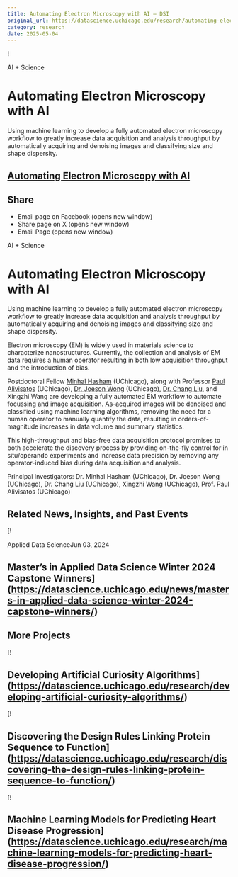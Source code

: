 ```yaml
---
title: Automating Electron Microscopy with AI – DSI
original_url: https://datascience.uchicago.edu/research/automating-electron-microscopy-with-ai
category: research
date: 2025-05-04
---
```


!

AI + Science

# Automating Electron Microscopy with AI

Using machine learning to develop a fully automated electron microscopy workflow to greatly increase data acquisition and analysis throughput by automatically acquiring and denoising images and classifying size and shape dispersity.

## [Automating Electron Microscopy with AI](https://datascience.uchicago.edu/research/automating-electron-microscopy-with-ai/)

## Share

* Email page on Facebook (opens new window)
* Share page on X (opens new window)
* Email Page (opens new window)

<!-- Table-like structure detected -->

AI + Science

# Automating Electron Microscopy with AI

Using machine learning to develop a fully automated electron microscopy workflow to greatly increase data acquisition and analysis throughput by automatically acquiring and denoising images and classifying size and shape dispersity.

Electron microscopy (EM) is widely used in materials science to characterize nanostructures. Currently, the collection and analysis of EM data requires a human operator resulting in both low acquisition throughput and the introduction of bias.

Postdoctoral Fellow [Minhal Hasham](https://www.linkedin.com/in/minhal-hasham-ph-d-a7a8a745/) (UChicago), along with Professor [Paul Alivisatos](https://chemistry.uchicago.edu/faculty/paul-alivisatos) (UChicago), [Dr. Joeson Wong](https://jamesfranckinstitute.uchicago.edu/people/profile/joeson-wong/) (UChicago), [Dr. Chang Liu](https://www.linkedin.com/in/chang-liu-221061a5/), and Xingzhi Wang are developing a fully automated EM workflow to automate focussing and image acquisition. As-acquired images will be denoised and classified using machine learning algorithms, removing the need for a human operator to manually quantify the data, resulting in orders-of-magnitude increases in data volume and summary statistics.

This high-throughput and bias-free data acquisition protocol promises to both accelerate the discovery process by providing on-the-fly control for in situ/operando experiments and increase data precision by removing any operator-induced bias during data acquisition and analysis.

Principal Investigators: Dr. Minhal Hasham (UChicago), Dr. Joeson Wong (UChicago), Dr. Chang Liu (UChicago), Xingzhi Wang (UChicago), Prof. Paul Alivisatos (UChicago)

## Related News, Insights, and Past Events

<!-- Table-like structure detected -->

[!

Applied Data ScienceJun 03, 2024

## Master’s in Applied Data Science Winter 2024 Capstone Winners](https://datascience.uchicago.edu/news/masters-in-applied-data-science-winter-2024-capstone-winners/)

## More Projects

[! 

## Developing Artificial Curiosity Algorithms](https://datascience.uchicago.edu/research/developing-artificial-curiosity-algorithms/)

[! 

## Discovering the Design Rules Linking Protein Sequence to Function](https://datascience.uchicago.edu/research/discovering-the-design-rules-linking-protein-sequence-to-function/)

[! 

## Machine Learning Models for Predicting Heart Disease Progression](https://datascience.uchicago.edu/research/machine-learning-models-for-predicting-heart-disease-progression/)